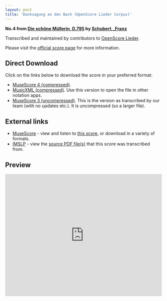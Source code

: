 ```yaml
---
layout: post
title: 'Danksagung an den Bach (OpenScore Lieder Corpus)'
---
```


__No.4 from [Die schöne Müllerin, D.795](https://fourscoreandmore.org/openscore/lieder/Schubert,_Franz/Die_sch%C3%B6ne_M%C3%BCllerin,_D.795/) by [Schubert,_Franz](https://fourscoreandmore.org/openscore/lieder/Schubert,_Franz)__

Transcribed and maintained by contributors to [OpenScore Lieder].

Please visit the [official score page] for more information.

[official score page]: https://musescore.com/openscore-lieder-corpus/scores/4985925
[OpenScore Lieder]: https://musescore.com/openscore-lieder-corpus

## Direct Download

Click on the links below to download the score in your preferred format:
- [MuseScore 4 (compressed)](https://fourscoreandmore.org/openscore/lieder/Schubert,_Franz/Die_sch%C3%B6ne_M%C3%BCllerin,_D.795/04_Danksagung_an_den_Bach.mscz).
- [MusicXML (compressed)](https://fourscoreandmore.org/openscore/lieder/Schubert,_Franz/Die_sch%C3%B6ne_M%C3%BCllerin,_D.795/04_Danksagung_an_den_Bach.mxl). Use this version to open the file in other notation apps.
- [MuseScore 3 (uncompressed)](https://raw.githubusercontent.com/OpenScore/Lieder/refs/heads/main/scores/Schubert,_Franz/Die_sch%C3%B6ne_M%C3%BCllerin,_D.795/04_Danksagung_an_den_Bach/lc4985925.mscx). This is the version as transcribed by our team (with no updates etc.). It is uncompressed (so a larger file).

## External links

- [MuseScore] - view and listen to [this score][MuseScore], or download in a variety of formats.
- [IMSLP] - view the [source PDF file(s)][IMSLP] that this score was transcribed from.

[MuseScore]: https://musescore.com/score/4985925
[IMSLP]: https://imslp.org/wiki/Special:ReverseLookup/03233

## Preview

<iframe width="100%" height="394" src="https://musescore.com/openscore-lieder-corpus/scores/4985925/embed" frameborder="0" allowfullscreen allow="autoplay; fullscreen"></iframe>
